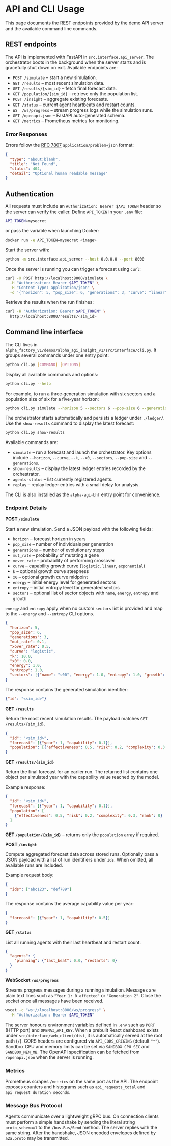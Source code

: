# API and CLI Usage

This page documents the REST endpoints provided by the demo API server and the available command line commands.

## REST endpoints

The API is implemented with FastAPI in `src.interface.api_server`. The
orchestrator boots in the background when the server starts and is gracefully
shut down on exit. Available endpoints are:

- `POST /simulate` – start a new simulation.
- `GET /results` – most recent simulation data.
- `GET /results/{sim_id}` – fetch final forecast data.
- `GET /population/{sim_id}` – retrieve only the population list.
- `POST /insight` – aggregate existing forecasts.
- `GET /status` – current agent heartbeats and restart counts.
- `WS  /ws/progress` – stream progress logs while the simulation runs.
- `GET /openapi.json` – FastAPI auto-generated schema.
- `GET /metrics` – Prometheus metrics for monitoring.

### Error Responses

Errors follow the [RFC&nbsp;7807](https://datatracker.ietf.org/doc/html/rfc7807)
`application/problem+json` format:

```json
{
  "type": "about:blank",
  "title": "Not Found",
  "status": 404,
  "detail": "Optional human readable message"
}
```

## Authentication

All requests must include an `Authorization: Bearer $API_TOKEN` header so the
server can verify the caller. Define `API_TOKEN` in your `.env` file:

```bash
API_TOKEN=mysecret
```

or pass the variable when launching Docker:

```bash
docker run -e API_TOKEN=mysecret <image>
```

Start the server with:

```bash
python -m src.interface.api_server --host 0.0.0.0 --port 8000
```

Once the server is running you can trigger a forecast using `curl`:

```bash
curl -X POST http://localhost:8000/simulate \
  -H "Authorization: Bearer $API_TOKEN" \
  -H "Content-Type: application/json" \
  -d '{"horizon": 5, "pop_size": 6, "generations": 3, "curve": "linear", "energy": 1.0, "entropy": 1.0}'
```

Retrieve the results when the run finishes:

```bash
curl -H "Authorization: Bearer $API_TOKEN" \
  http://localhost:8000/results/<sim_id>
```

## Command line interface

The CLI lives in `alpha_factory_v1/demos/alpha_agi_insight_v1/src/interface/cli.py`. It groups several commands under one entry point:

```bash
python cli.py [COMMAND] [OPTIONS]
```

Display all available commands and options:

```bash
python cli.py --help
```

For example, to run a three‑generation simulation with six sectors and a
population size of six for a five‑year horizon:

```bash
python cli.py simulate --horizon 5 --sectors 6 --pop-size 6 --generations 3
```

The orchestrator starts automatically and persists a ledger under `./ledger/`.
Use the `show-results` command to display the latest forecast:

```bash
python cli.py show-results
```

Available commands are:

- `simulate` – run a forecast and launch the orchestrator. Key options include `--horizon`, `--curve`, `--k`, `--x0`, `--sectors`, `--pop-size` and `--generations`.
- `show-results` – display the latest ledger entries recorded by the orchestrator.
- `agents-status` – list currently registered agents.
- `replay` – replay ledger entries with a small delay for analysis.

The CLI is also installed as the `alpha-agi-bhf` entry point for convenience.

### Endpoint Details

**POST `/simulate`**

Start a new simulation. Send a JSON payload with the following fields:

- `horizon` – forecast horizon in years
- `pop_size` – number of individuals per generation
- `generations` – number of evolutionary steps
- `mut_rate` – probability of mutating a gene
- `xover_rate` – probability of performing crossover
- `curve` – capability growth curve (`logistic`, `linear`, `exponential`)
- `k` – optional growth curve steepness
- `x0` – optional growth curve midpoint
- `energy` – initial energy level for generated sectors
- `entropy` – initial entropy level for generated sectors
- `sectors` – optional list of sector objects with `name`, `energy`, `entropy` and `growth`

`energy` and `entropy` apply when no custom `sectors` list is provided and map
to the `--energy` and `--entropy` CLI options.

```json
{
  "horizon": 5,
  "pop_size": 6,
  "generations": 3,
  "mut_rate": 0.1,
  "xover_rate": 0.5,
  "curve": "logistic",
  "k": 10.0,
  "x0": 0.0,
  "energy": 1.0,
  "entropy": 1.0,
  "sectors": [{"name": "s00", "energy": 1.0, "entropy": 1.0, "growth": 0.05}]
}
```

The response contains the generated simulation identifier:

```json
{"id": "<sim_id>"}
```

**GET `/results`**

Return the most recent simulation results. The payload matches
``GET /results/{sim_id}``.

```json
{
  "id": "<sim_id>",
  "forecast": [{"year": 1, "capability": 0.1}],
  "population": [{"effectiveness": 0.5, "risk": 0.2, "complexity": 0.3, "rank": 0}]
}
```

**GET `/results/{sim_id}`**

Return the final forecast for an earlier run. The returned list contains one
object per simulated year with the capability value reached by the model.

Example response:

```json
{
  "id": "<sim_id>",
  "forecast": [{"year": 1, "capability": 0.1}],
  "population": [
    {"effectiveness": 0.5, "risk": 0.2, "complexity": 0.3, "rank": 0}
  ]
}
```

**GET `/population/{sim_id}`** – returns only the ``population`` array if required.

**POST `/insight`**

Compute aggregated forecast data across stored runs. Optionally pass a JSON
payload with a list of run identifiers under ``ids``. When omitted, all
available runs are included.

Example request body:

```json
{
  "ids": ["abc123", "def789"]
}
```

The response contains the average capability value per year:

```json
{
  "forecast": [{"year": 1, "capability": 0.5}]
}
```

**GET `/status`**

List all running agents with their last heartbeat and restart count.

```json
{
  "agents": {
    "planning": {"last_beat": 0.0, "restarts": 0}
  }
}
```

**WebSocket `/ws/progress`**

Streams progress messages during a running simulation. Messages are plain text lines
such as `"Year 1: 0 affected"` or `"Generation 2"`. Close the socket once all
messages have been received.

```bash
wscat -c "ws://localhost:8000/ws/progress" \
  -H "Authorization: Bearer $API_TOKEN"
```

The server honours environment variables defined in `.env` such as `PORT` (HTTP port) and `OPENAI_API_KEY`. When a prebuilt React dashboard exists under `src/interface/web_client/dist`, it is automatically served at the root path (`/`). CORS headers are configured via `API_CORS_ORIGINS` (default `"*"`).
Sandbox CPU and memory limits can be set via `SANDBOX_CPU_SEC` and `SANDBOX_MEM_MB`.
The OpenAPI specification can be fetched from `/openapi.json` when the server is
running.

### Metrics

Prometheus scrapes `/metrics` on the same port as the API. The endpoint exposes
counters and histograms such as `api_requests_total` and
`api_request_duration_seconds`.

### Message Bus Protocol

Agents communicate over a lightweight gRPC bus. On connection clients must
perform a simple handshake by sending the literal string `proto_schema=1` to the
`/bus.Bus/Send` method. The server replies with the same string. After the
handshake, JSON encoded envelopes defined by `a2a.proto` may be transmitted.
